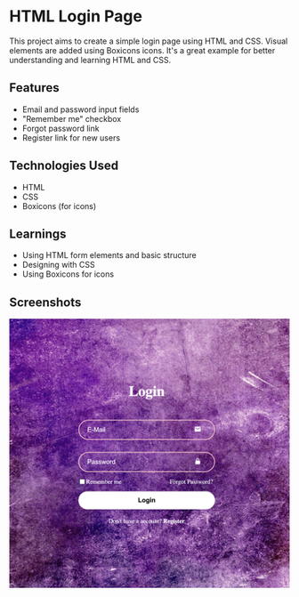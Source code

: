 # HTML Login Page

This project aims to create a simple login page using HTML and CSS. Visual elements are added using Boxicons icons. It's a great example for better understanding and learning HTML and CSS.

## Features

- Email and password input fields
- "Remember me" checkbox
- Forgot password link
- Register link for new users

## Technologies Used

- HTML
- CSS
- Boxicons (for icons)

## Learnings

- Using HTML form elements and basic structure
- Designing with CSS
- Using Boxicons for icons

## Screenshots

![](./login.png)
